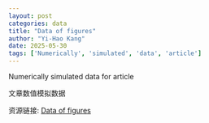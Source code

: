 ```yaml
---
layout: post
categories: data
title: "Data of figures"
author: "Yi-Hao Kang"
date: 2025-05-30
tags: ['Numerically', 'simulated', 'data', 'article']
---
```


Numerically simulated data for article

文章数值模拟数据

资源链接: [Data of figures](https://doi.org/10.57760/sciencedb.25551)

